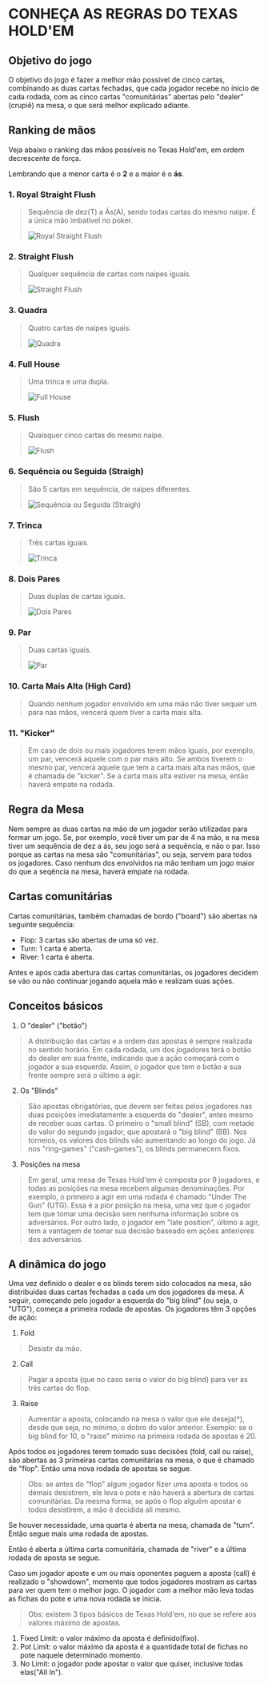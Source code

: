 # CONHEÇA AS REGRAS DO TEXAS HOLD'EM

## Objetivo do jogo

O objetivo do jogo é fazer a melhor mão possível de cinco cartas, combinando as duas cartas fechadas, que cada jogador recebe no ínicio de cada rodada, com as cinco cartas "comunitárias" abertas pelo "dealer" (crupiê) na mesa, o que será melhor explicado adiante.

## Ranking de mãos

Veja abaixo o ranking das mãos possíveis no Texas Hold'em, em ordem decrescente de força.

Lembrando que a menor carta é o **2** e a maior é o **ás**.

### 1. Royal Straight Flush

>Sequência de dez(T) a Ás(A), sendo todas cartas do mesmo naipe. É a única mão imbatível no poker.
>
>![Royal Straight Flush](https://raw.githubusercontent.com/GiovaniPM/DMNTests/main/Courses/Texas%20Hold'em/Images/Royal%20Straight%20Flush.jpg)

### 2. Straight Flush

>Qualquer sequência de cartas com naipes iguais.
>
>![Straight Flush](https://raw.githubusercontent.com/GiovaniPM/DMNTests/main/Courses/Texas%20Hold'em/Images/Straight%20Flush.jpg)

### 3. Quadra

>Quatro cartas de naipes iguais.
>
>![Quadra](https://raw.githubusercontent.com/GiovaniPM/DMNTests/main/Courses/Texas%20Hold'em/Images/Quadra.jpg)

### 4. Full House

>Uma trinca e uma dupla.
>
>![Full House](https://raw.githubusercontent.com/GiovaniPM/DMNTests/main/Courses/Texas%20Hold'em/Images/Full%20House.jpg)

### 5. Flush

>Quaisquer cinco cartas do mesmo naipe.
>
>![Flush](https://raw.githubusercontent.com/GiovaniPM/DMNTests/main/Courses/Texas%20Hold'em/Images/Flush.jpg)

### 6. Sequência ou Seguida (Straigh)

>São 5 cartas em sequência, de naipes diferentes.
>
>![Sequência ou Seguida (Straigh)](https://raw.githubusercontent.com/GiovaniPM/DMNTests/main/Courses/Texas%20Hold'em/Images/Sequ%C3%AAncia%20ou%20Seguida%20(Straigh).jpg)

### 7. Trinca

>Três cartas iguais.
>
>![Trinca](https://raw.githubusercontent.com/GiovaniPM/DMNTests/main/Courses/Texas%20Hold'em/Images/Trinca.jpg)

### 8. Dois Pares

>Duas duplas de cartas iguais.
>
>![Dois Pares](https://raw.githubusercontent.com/GiovaniPM/DMNTests/main/Courses/Texas%20Hold'em/Images/Dois%20Pares.jpg)

### 9. Par

>Duas cartas iguais.
>
>![Par](https://raw.githubusercontent.com/GiovaniPM/DMNTests/main/Courses/Texas%20Hold'em/Images/Par.jpg)

### 10. Carta Mais Alta (High Card)

>Quando nenhum jogador envolvido em uma mão não tiver sequer um para nas mãos, vencerá quem tiver a carta mais alta.

### 11. "Kicker"

>Em caso de dois ou mais jogadores terem mãos iguais, por exemplo, um par, vencerá aquele com o par mais alto. Se ambos tiverem o mesmo par, vencerá aquele que tem a carta mais alta nas mãos, que é chamada de "kicker". Se a carta mais alta estiver na mesa, então haverá empate na rodada.

## Regra da Mesa

Nem sempre as duas cartas na mão de um jogador serão utilizadas para formar um jogo.
Se, por exemplo, você tiver um par de 4 na mão, e na mesa tiver um sequência de dez a ás, seu jogo será a sequência, e não o par. Isso porque as cartas na mesa são "comunitárias", ou seja, servem para todos os jogadores. Caso nenhum dos envolvidos na mão tenham um jogo maior do que a seqência na mesa, haverá empate na rodada.

## Cartas comunitárias

Cartas comunitárias, também chamadas de bordo ("board") são abertas na seguinte sequência:

- Flop: 3 cartas são abertas de uma só vez.
- Turn: 1 carta é aberta.
- River: 1 carta é aberta.

Antes e após cada abertura das cartas comunitárias, os jogadores decidem se vão ou não continuar jogando aquela mão e realizam suas ações.

## Conceitos básicos

1. O "dealer" ("botão")
>A distribuição das cartas e a ordem das apostas é sempre realizada no sentido horário. Em cada rodada, um dos jogadores terá o botão do dealer em sua frente, indicando que a ação começará com o jogador a sua esquerda. Assim, o jogador que tem o botão a sua frente sempre será o último a agir.

2. Os "Blinds"
>São apostas obrigatórias, que devem ser feitas pelos jogadores nas duas posições imediatamente a esquerda do "dealer", antes mesmo de receber suas cartas. O primeiro o "small blind" (SB), com metade do valor do segundo jogador, que apostará o "big blind" (BB). Nos torneios, os valores dos blinds vão aumentando ao longo do jogo. Já nos "ring-games" ("cash-games"), os blinds permanecem fixos.

3. Posições na mesa
>Em geral, uma mesa de Texas Hold'em é composta por 9 jogadores, e todas as posições na mesa recebem algumas denominações. Por exemplo, o primeiro a agir em uma rodada é chamado "Under The Gun" (UTG). Essa é a pior posição na mesa, uma vez que o jogador tem que tomar uma decisão sem nenhuma informação sobre os adversários. Por outro lado, o jogador em "late position", último a agir, tem a vantagem de tomar sua decisão baseado em ações anteriores dos adversários.

## A dinâmica do jogo

Uma vez definido o dealer e os blinds terem sido colocados na mesa, são distribuídas duas cartas fechadas a cada um dos jogadores da mesa. A seguir, começando pelo jogador a esquerda do "big blind" (ou seja, o "UTG"), começa a primeira rodada de apostas. Os jogadores têm 3 opções de ação:

1. Fold
>Desistir da mão.

2. Call
>Pagar a aposta (que no caso seria o valor do big blind) para ver as três cartas do flop.

3. Raise
>Aumentar a aposta, colocando na mesa o valor que ele deseja(*), desde que seja, no mínimo, o dobro do valor anterior. Exemplo: se o big blind for 10, o "raise" mínimo na primeira rodada de apostas é 20.

Após todos os jogadores terem tomado suas decisões (fold, call ou raise), são abertas as 3 primeiras cartas comunitárias na mesa, o que é chamado de "flop". Então uma nova rodada de apostas se segue.

>Obs: se antes do "flop" algum jogador fizer uma aposta e todos os demais desistirem, ele leva o pote e não haverá a abertura de cartas comunitárias. Da mesma forma, se após o flop alguêm apostar e todos desistirem, a mão é decidida ali mesmo.

Se houver necessidade, uma quarta é aberta na mesa, chamada de "turn". Então segue mais uma rodada de apostas.

Então é aberta a última carta comunitária, chamada de "river" e a última rodada de aposta se segue.

Caso um jogador aposte e um ou mais oponentes paguem a aposta (call) é realizado o "showdown", momento que todos jogadores mostram as cartas para ver quem tem o melhor jogo. O jogador com a melhor mão leva todas as fichas do pote e uma nova rodada se inicia.

>Obs: existem 3 tipos básicos de Texas Hold'em, no que se refere aos valores máximo de apostas.

1. Fixed Limit: o valor máximo da aposta é definido(fixo).
2. Pot Limit: o valor máximo da aposta é a quantidade total de fichas no pote naquele determinado momento.
3. No Limit: o jogador pode apostar o valor que quiser, inclusive todas elas("All In").